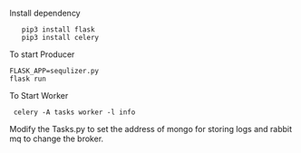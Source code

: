 Install dependency
       
       pip3 install flask
       pip3 install celery


To start Producer 

    FLASK_APP=sequlizer.py
    flask run
    
To Start Worker
            
     celery -A tasks worker -l info
    
    
Modify the Tasks.py to set the address of mongo for storing logs and rabbit mq to change the broker.
